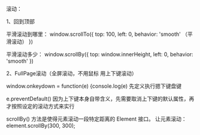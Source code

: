 滚动：

1、回到顶部

平滑滚动到哪里：
window.scrollTo({ 
    top: 100, 
    left: 0, 
    behavior: 'smooth'  （平滑滚动）
 })
 
平滑滚动多少：
window.scrollBy({ 
    top: window.innerHeight, 
    left: 0, 
    behavior: 'smooth' 
})

2、FullPage滚动（全屏滚动，不用鼠标 用上下键滚动）

window.onkeydown = function(e) {console.log(e)  先定义执行摁下键盘键

e.preventDefault()  因为上下键本身自带含义，先需要取消上下键的默认属性，再才按照设定的滚动方式来实行

scrollBy() 方法是使得元素滚动一段特定距离的 Element 接口。
让元素滚动：element.scrollBy(300, 300);

